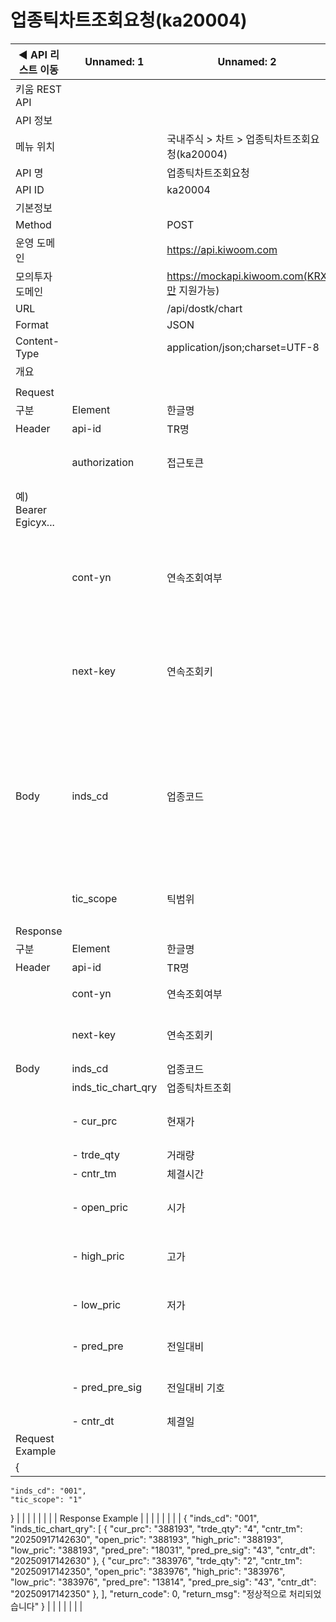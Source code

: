 # 업종틱차트조회요청(ka20004)

| ◀ API 리스트 이동 | Unnamed: 1 | Unnamed: 2 | Unnamed: 3 | Unnamed: 4 | Unnamed: 5 | Unnamed: 6 |
| --- | --- | --- | --- | --- | --- | --- |
| 키움 REST API |  |  |  |  |  |  |
| API 정보 |  |  |  |  |  |  |
| 메뉴 위치 |  | 국내주식 > 차트 > 업종틱차트조회요청(ka20004) |  |  |  |  |
| API 명 |  | 업종틱차트조회요청 |  |  |  |  |
| API ID |  | ka20004 |  |  |  |  |
| 기본정보 |  |  |  |  |  |  |
| Method |  | POST |  |  |  |  |
| 운영 도메인 |  | https://api.kiwoom.com |  |  |  |  |
| 모의투자 도메인 |  | https://mockapi.kiwoom.com(KRX만 지원가능) |  |  |  |  |
| URL |  | /api/dostk/chart |  |  |  |  |
| Format |  | JSON |  |  |  |  |
| Content-Type |  | application/json;charset=UTF-8 |  |  |  |  |
| 개요 |  |  |  |  |  |  |
|  |  |  |  |  |  |  |
| Request |  |  |  |  |  |  |
| 구분 | Element | 한글명 | Type | Required | Length | Description |
| Header | api-id | TR명 | String | Y | 10 |  |
|  | authorization | 접근토큰 | String | Y | 1000 | 토큰 지정시 토큰타입("Bearer") 붙혀서 호출 
 예) Bearer Egicyx... |
|  | cont-yn | 연속조회여부 | String | N | 1 | 응답 Header의 연속조회여부값이 Y일 경우 다음데이터 요청시 응답 Header의 cont-yn값 세팅 |
|  | next-key | 연속조회키 | String | N | 50 | 응답 Header의 연속조회여부값이 Y일 경우 다음데이터 요청시 응답 Header의 next-key값 세팅 |
| Body | inds_cd | 업종코드 | String | Y | 3 | 001:종합(KOSPI), 002:대형주, 003:중형주, 004:소형주 101:종합(KOSDAQ), 201:KOSPI200, 302:KOSTAR, 701: KRX100 나머지 ※ 업종코드 참고 |
|  | tic_scope | 틱범위 | String | Y | 2 | 1:1틱, 3:3틱, 5:5틱, 10:10틱, 30:30틱 |
| Response |  |  |  |  |  |  |
| 구분 | Element | 한글명 | Type | Required | Length | Description |
| Header | api-id | TR명 | String | Y | 10 |  |
|  | cont-yn | 연속조회여부 | String | N | 1 | 다음 데이터가 있을시 Y값 전달 |
|  | next-key | 연속조회키 | String | N | 50 | 다음 데이터가 있을시 다음 키값 전달 |
| Body | inds_cd | 업종코드 | String | N | 20 |  |
|  | inds_tic_chart_qry | 업종틱차트조회 | LIST | N |  |  |
|  | - cur_prc | 현재가 | String | N | 20 | 지수 값은 소수점 제거 후 100배 값으로 반환 |
|  | - trde_qty | 거래량 | String | N | 20 |  |
|  | - cntr_tm | 체결시간 | String | N | 20 |  |
|  | - open_pric | 시가 | String | N | 20 | 지수 값은 소수점 제거 후 100배 값으로 반환 |
|  | - high_pric | 고가 | String | N | 20 | 지수 값은 소수점 제거 후 100배 값으로 반환 |
|  | - low_pric | 저가 | String | N | 20 | 지수 값은 소수점 제거 후 100배 값으로 반환 |
|  | - pred_pre | 전일대비 | String | N | 20 | 현재가 - 전일종가 |
|  | - pred_pre_sig | 전일대비 기호 | String | N | 20 | 1: 상한가, 2:상승, 3:보합, 4:하한가, 5:하락 |
|  | - cntr_dt | 체결일 | String | N | 20 |  |
| Request Example |  |  |  |  |  |  |
| {
    "inds_cd": "001",
    "tic_scope": "1"
} |  |  |  |  |  |  |
| Response Example |  |  |  |  |  |  |
| {
    "inds_cd": "001",
    "inds_tic_chart_qry": [
        {
            "cur_prc": "388193",
            "trde_qty": "4",
            "cntr_tm": "20250917142630",
            "open_pric": "388193",
            "high_pric": "388193",
            "low_pric": "388193",
            "pred_pre": "18031",
            "pred_pre_sig": "43",
            "cntr_dt": "20250917142630"
        },
        {
            "cur_prc": "383976",
            "trde_qty": "2",
            "cntr_tm": "20250917142350",
            "open_pric": "383976",
            "high_pric": "383976",
            "low_pric": "383976",
            "pred_pre": "13814",
            "pred_pre_sig": "43",
            "cntr_dt": "20250917142350"
        },
    ],
    "return_code": 0,
    "return_msg": "정상적으로 처리되었습니다"
} |  |  |  |  |  |  |
